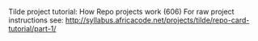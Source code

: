 Tilde project tutorial: How Repo projects work (606)
For raw project instructions see: http://syllabus.africacode.net/projects/tilde/repo-card-tutorial/part-1/